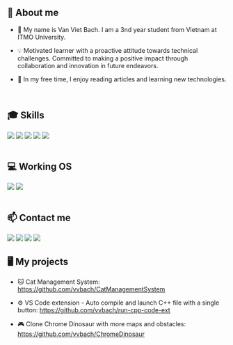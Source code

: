 <h2> 📝 About me </h2>

- 👋 My name is Van Viet Bach. I am a 3nd year student from Vietnam at ITMO University.
  
- 💡 Motivated learner with a proactive attitude towards technical challenges. Committed to making a positive impact through collaboration and innovation in future endeavors.
  
- 🌱 In my free time, I enjoy reading articles and learning new technologies.

<br>

<h2>🎓 Skills</h2>
<div align="left">
    <img src="https://img.shields.io/badge/C-00599C?style=for-the-badge&logo=c&logoColor=white">
    <img src="https://img.shields.io/badge/C%2B%2B-00599C?style=for-the-badge&logo=c%2B%2B&logoColor=white">
    <img src="https://img.shields.io/badge/Python-306998?style=for-the-badge&logo=python&logoColor=yellow">
    <img src="https://img.shields.io/badge/javascript-yellow?style=for-the-badge&logo=javascript&logoColor=white">
    <img src="https://img.shields.io/badge/java-%23ED8B00.svg?style=for-the-badge&logo=openjdk&logoColor=white">   
</div>

<br>

<h2>💻 Working OS</h2>
<div align="left">
    <img src="https://img.shields.io/badge/Ubuntu-E95420?style=for-the-badge&logo=ubuntu&logoColor=white">
    <img src="https://img.shields.io/badge/Windows-0078D6?style=for-the-badge&logo=windows&logoColor=white">
</div>

<br>

<h2>📫 Contact me</h2>
<div align="left">
    <a href="https://telegram.me/vvbach" target="_blank"><img src="https://img.shields.io/badge/Telegram-0088CC?style=for-the-badge&logo=telegram&logoColor=white"></a>
    <a href="https://www.facebook.com/bach.van.1044" target="_blank"><img src="https://img.shields.io/badge/Facebook-1877F2?style=for-the-badge&logo=facebook&logoColor=white"></a>
    <a href="https://www.linkedin.com/in/vvbach" target="_blank"><img src="https://img.shields.io/badge/LinkedIn-0077B5?style=for-the-badge&logo=linkedin&logoColor=white"></a>
    <a href="https://mail.google.com/mail/u/0/#search/vietbach0203%40gmail.com" target="_blank"><img src="https://img.shields.io/badge/Gmail-D14836?style=for-the-badge&logo=gmail&logoColor=white"></a>
</div>

<h2>🖥️ My projects</h2>

- 🐱 Cat Management System: https://github.com/vvbach/CatManagementSystem

- ⚙️ VS Code extension - Auto compile and launch C++ file with a single button: https://github.com/vvbach/run-cpp-code-ext 

- 🎮 Clone Chrome Dinosaur with more maps and obstacles: https://github.com/vvbach/ChromeDinosaur
